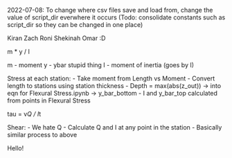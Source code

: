 2022-07-08: To change where csv files save and load from, change the value of script_dir everwhere it occurs
		(Todo: consolidate constants such as script_dir so they can be changed in one place)

Kiran
Zach
Roni
Shekinah
Omar :D

m * y / I

m - moment
y - ybar stupid thing
I - moment of inertia (goes by I)


Stress at each station:
	- Take moment from Length vs Moment
	- Convert length to stations using station thickness
	- Depth = max(abs(z_out)) -> into eqn for Flexural Stress.ipynb -> y_bar_bottom
	- I and y_bar_top calculated from points in Flexural Stress

tau = v*Q / I*t

Shear:
	- We hate Q
	- Calculate Q and I at any point in the station
	- Basically similar process to above

Hello!
